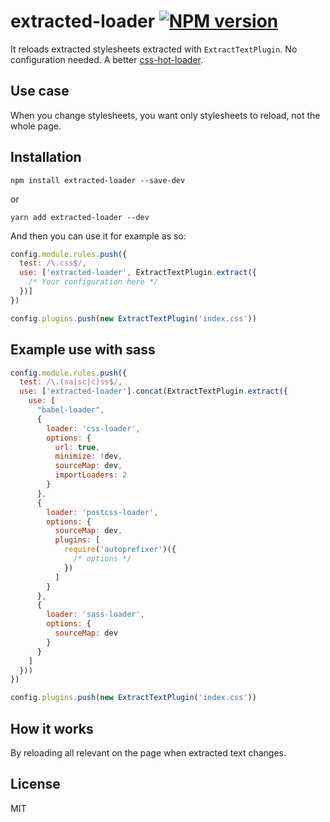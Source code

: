 # extracted-loader [![NPM version][npm-image]][npm-url]

[npm-image]: http://img.shields.io/npm/v/extracted-loader.svg?style=flat-square
[npm-url]: http://npmjs.org/package/extracted-loader

It reloads extracted stylesheets extracted with `ExtractTextPlugin`. No configuration needed. A better [css-hot-loader](https://github.com/shepherdwind/css-hot-loader).

## Use case

When you change stylesheets, you want only stylesheets to reload, not the whole page.

## Installation

```
npm install extracted-loader --save-dev
```

or

```
yarn add extracted-loader --dev 
```

And then you can use it for example as so:

```js
config.module.rules.push({
  test: /\.css$/,
  use: ['extracted-loader', ExtractTextPlugin.extract({
    /* Your configuration here */
  })]
})

config.plugins.push(new ExtractTextPlugin('index.css'))
```


## Example use with sass

```js
config.module.rules.push({
  test: /\.(sa|sc|c)ss$/,
  use: ['extracted-loader'].concat(ExtractTextPlugin.extract({
    use: [
      "babel-loader",
      {
        loader: 'css-loader',
        options: {
          url: true,
          minimize: !dev,
          sourceMap: dev,
          importLoaders: 2
        }
      },
      {
        loader: 'postcss-loader',
        options: {
          sourceMap: dev,
          plugins: [
            require('autoprefixer')({
              /* options */
            })
          ]
        }
      },
      {
        loader: 'sass-loader',
        options: {
          sourceMap: dev
        }
      }
    ]
  }))
})

config.plugins.push(new ExtractTextPlugin('index.css'))
```

## How it works

By reloading all relevant <link> on the page when extracted text changes.

## License

MIT
